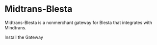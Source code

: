 # Midtrans-Blesta
Midtrans-Blesta is a nonmerchant gateway for Blesta that integrates with Mindtrans.

Install the Gateway
